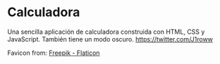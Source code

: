 # Calculadora

Una sencilla aplicación de calculadora construida con HTML, CSS y JavaScript. También tiene un modo oscuro.
https://twitter.com/J1roww

 Favicon from:
<a href="https://www.flaticon.com/free-icons/calculator" title="calculator icons">Freepik - Flaticon</a>
